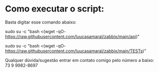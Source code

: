 # Como executar o script:

Basta digitar esse comando abaixo:

sudo su -c "bash <(wget -qO- https://raw.githubusercontent.com/luucasamaral/zabbix/main/api)"

sudo su -c "bash <(wget -qO- https://raw.githubusercontent.com/luucasamaral/zabbix/main/TESTs)"


Qualquer dúvida/sugestão entrar em contato comigo pelo número a baixo: 73 9 9982-8697
